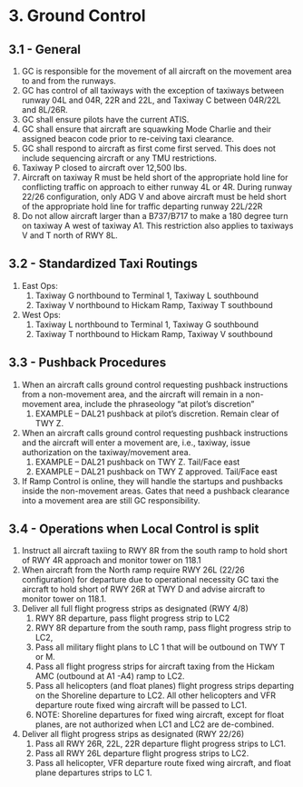 # 3. Ground Control

## 3.1 - General

1. GC is responsible for the movement of all aircraft on the movement area to and from the runways.
2. GC has control of all taxiways with the exception of taxiways between runway 04L and 04R, 22R and 22L, and Taxiway C between 04R/22L and 8L/26R.
3. GC shall ensure pilots have the current ATIS.
4. GC shall ensure that aircraft are squawking Mode Charlie and their assigned beacon code prior to re-ceiving taxi clearance.
5. GC shall respond to aircraft as first come first served. This does not include sequencing aircraft or any TMU restrictions.
6. Taxiway P closed to aircraft over 12,500 lbs.
7. Aircraft on taxiway R must be held short of the appropriate hold line for conflicting traffic on approach to either runway 4L or 4R. During runway 22/26 configuration, only ADG V and above aircraft must be held short of the appropriate hold line for traffic departing runway 22L/22R
8. Do not allow aircraft larger than a B737/B717 to make a 180 degree turn on taxiway A west of taxiway A1. This restriction also applies to taxiways V and T north of RWY 8L.

## 3.2 - Standardized Taxi Routings

1. East Ops:
   1. Taxiway G northbound to Terminal 1, Taxiway L southbound
   2. Taxiway V northbound to Hickam Ramp, Taxiway T southbound
2. West Ops:
   1. Taxiway L northbound to Terminal 1, Taxiway G southbound
   2. Taxiway T northbound to Hickam Ramp, Taxiway V southbound

## 3.3 - Pushback Procedures

1. When an aircraft calls ground control requesting pushback instructions from a non-movement area, and the aircraft will remain in a non-movement area, include the phraseology “at pilot’s discretion”
   1. EXAMPLE – DAL21 pushback at pilot’s discretion. Remain clear of TWY Z.
2. When an aircraft calls ground control requesting pushback instructions and the aircraft will enter a movement are, i.e., taxiway, issue authorization on the taxiway/movement area.
   1. EXAMPLE – DAL21 pushback on TWY Z. Tail/Face east
   2. EXAMPLE – DAL21 pushback on TWY Z approved. Tail/Face east
3. If Ramp Control is online, they will handle the startups and pushbacks inside the non-movement areas. Gates that need a pushback clearance into a movement area are still GC responsibility.

## 3.4 - Operations when Local Control is split

1. Instruct all aircraft taxiing to RWY 8R from the south ramp to hold short of RWY 4R approach and monitor tower on 118.1
2. When aircraft from the North ramp require RWY 26L (22/26 configuration) for departure due to operational necessity GC taxi the aircraft to hold short of RWY 26R at TWY D and advise aircraft to monitor tower on 118.1.
3. Deliver all full flight progress strips as designated (RWY 4/8)
   1. RWY 8R departure, pass flight progress strip to LC2
   2. RWY 8R departure from the south ramp, pass flight progress strip to LC2,
   3. Pass all military flight plans to LC 1 that will be outbound on TWY T or M.
   4. Pass all flight progress strips for aircraft taxing from the Hickam AMC (outbound at A1 -A4) ramp to LC2.
   5. Pass all helicopters (and float planes) flight progress strips departing on the Shoreline departure to LC2. All other helicopters and VFR departure route fixed wing aircraft will be passed to LC1.
   6. NOTE: Shoreline departures for fixed wing aircraft, except for float planes, are not authorized when LC1 and LC2 are de-combined.
4. Deliver all flight progress strips as designated (RWY 22/26)
   1. Pass all RWY 26R, 22L, 22R departure flight progress strips to LC1.
   2. Pass all RWY 26L departure flight progress strips to LC2.
   3. Pass all helicopter, VFR departure route fixed wing aircraft, and float plane departures strips to LC 1.
